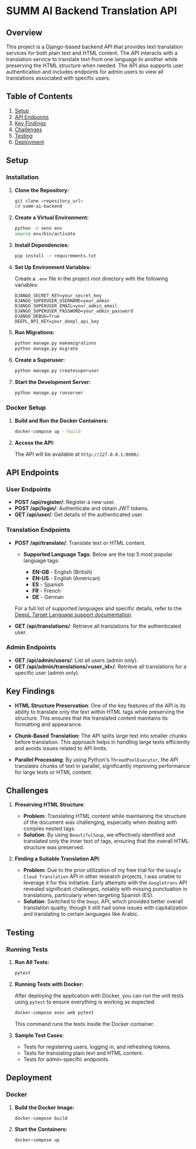 # SUMM AI Backend Translation API

## Overview

This project is a Django-based backend API that provides text translation services for both plain text and HTML content. The API interacts with a translation service to translate text from one language to another while preserving the HTML structure when needed. The API also supports user authentication and includes endpoints for admin users to view all translations associated with specific users.

## Table of Contents

1. [Setup](#setup)
2. [API Endpoints](#api-endpoints)
3. [Key Findings](#key-findings)
4. [Challenges](#challenges)
5. [Testing](#testing)
6. [Deployment](#deployment)

## Setup

### Installation

1. **Clone the Repository:**

   ```bash
   git clone <repository_url>
   cd summ-ai-backend
   ```

2. **Create a Virtual Environment:**

   ```bash
   python -m venv env
   source env/bin/activate
   ```

3. **Install Dependencies:**

   ```bash
   pip install -r requirements.txt
   ```

4. **Set Up Environment Variables:**

   Create a `.env` file in the project root directory with the following variables:

   ```plaintext
   DJANGO_SECRET_KEY=your_secret_key
   DJANGO_SUPERUSER_USERNAME=your_admin
   DJANGO_SUPERUSER_EMAIL=your_admin_email
   DJANGO_SUPERUSER_PASSWORD=your_admin_password
   DJANGO_DEBUG=True
   DEEPL_API_KEY=your_deepl_api_key
   ```

5. **Run Migrations:**

   ```bash
   python manage.py makemigrations
   python manage.py migrate
   ```

6. **Create a Superuser:**

   ```bash
   python manage.py createsuperuser
   ```

7. **Start the Development Server:**

   ```bash
   python manage.py runserver
   ```

### Docker Setup

1. **Build and Run the Docker Containers:**

   ```bash
   docker-compose up --build
   ```

2. **Access the API:**

   The API will be available at `http://127.0.0.1:8000/`.

## API Endpoints

### User Endpoints

- **POST /api/register/**: Register a new user.
- **POST /api/login/**: Authenticate and obtain JWT tokens.
- **GET /api/user/**: Get details of the authenticated user.

### Translation Endpoints

- **POST /api/translate/**: Translate text or HTML content.
  - **Supported Language Tags**: Below are the top 5 most popular language tags:
  
    - **EN-GB** - English (British)
    - **EN-US** - English (American)
    - **ES** - Spanish
    - **FR** - French
    - **DE** - German
  
  For a full list of supported languages and specific details, refer to the [DeepL Target Language support documentation](https://developers.deepl.com/docs/resources/supported-languages).

- **GET /api/translations/**: Retrieve all translations for the authenticated user.

### Admin Endpoints

- **GET /api/admin/users/**: List all users (admin only).
- **GET /api/admin/translations/<user_id>/**: Retrieve all translations for a specific user (admin only).

## Key Findings

- **HTML Structure Preservation**: One of the key features of the API is its ability to translate only the text within HTML tags while preserving the structure. This ensures that the translated content maintains its formatting and appearance.
  
- **Chunk-Based Translation**: The API splits large text into smaller chunks before translation. This approach helps in handling large texts efficiently and avoids issues related to API limits.

- **Parallel Processing**: By using Python's `ThreadPoolExecutor`, the API translates chunks of text in parallel, significantly improving performance for large texts or HTML content.

## Challenges

1. **Preserving HTML Structure**:
   - **Problem**: Translating HTML content while maintaining the structure of the document was challenging, especially when dealing with complex nested tags.
   - **Solution**: By using `BeautifulSoup`, we effectively identified and translated only the inner text of tags, ensuring that the overall HTML structure was preserved.

2. **Finding a Suitable Translation API**:

   - **Problem**: Due to the prior utilization of my free trial for the `Google Cloud Translation` API in other research projects, I was unable to leverage it for this initiative. Early attempts with the `Googletrans` API revealed significant challenges, notably with missing punctuation in translations, particularly when targeting Spanish (ES).
   - **Solution**: Switched to the `DeepL` API, which provided better overall translation quality, though it still had some issues with capitalization and translating to certain languages like Arabic.

## Testing

### Running Tests

1. **Run All Tests:**

   ```bash
   pytest
   ```

2. **Running Tests with Docker:**

   After deploying the application with Docker, you can run the unit tests using `pytest` to ensure everything is working as expected:

   ```bash
   docker-compose exec web pytest
   ```

   This command runs the tests inside the Docker container.

3. **Sample Test Cases**:
   - Tests for registering users, logging in, and refreshing tokens.
   - Tests for translating plain text and HTML content.
   - Tests for admin-specific endpoints.

## Deployment

### Docker

1. **Build the Docker Image:**

   ```bash
   docker-compose build
   ```

2. **Start the Containers:**

   ```bash
   docker-compose up
   ```
